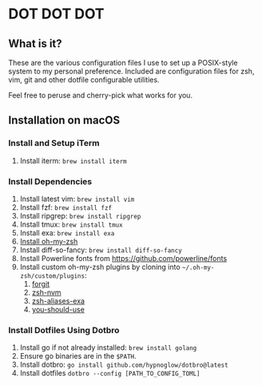 # DOT DOT DOT

## What is it?

These are the various configuration files I use to set up a POSIX-style system
to my personal preference. Included are configuration files for zsh, vim, git 
and other dotfile configurable utilities.

Feel free to peruse and cherry-pick what works for you.

## Installation on macOS

### Install and Setup iTerm

1. Install iterm: `brew install iterm`

### Install Dependencies

1. Install latest vim: `brew install vim`
2. Install fzf: `brew install fzf`
3. Install ripgrep: `brew install ripgrep`
4. Install tmux: `brew install tmux`
5. Install exa: `brew install exa`
6. [Install oh-my-zsh](https://ohmyz.sh/#install)
7. Install diff-so-fancy: `brew install diff-so-fancy`
8. Install Powerline fonts from https://github.com/powerline/fonts
9. Install custom oh-my-zsh plugins by cloning into `~/.oh-my-zsh/custom/plugins`:
    1. [forgit](https://github.com/wfxr/forgit)
    2. [zsh-nvm](https://github.com/lukechilds/zsh-nvm)
    3. [zsh-aliases-exa](https://github.com/DarrinTisdale/zsh-aliases-exa)
    3. [you-should-use](https://github.com/MichaelAquilina/zsh-you-should-use)

### Install Dotfiles Using Dotbro

1. Install go if not already installed: `brew install golang`
2. Ensure go binaries are in the `$PATH`.
3. Install dotbro: `go install github.com/hypnoglow/dotbro@latest`
4. Install dotfiles `dotbro --config [PATH_TO_CONFIG_TOML]`
